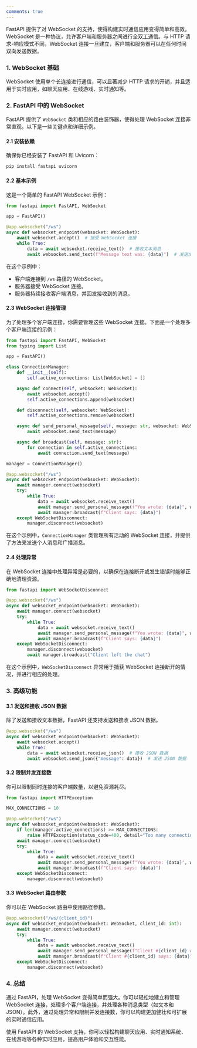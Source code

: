 ```yaml
---
comments: true
---
```


FastAPI 提供了对 WebSocket 的支持，使得构建实时通信应用变得简单和高效。WebSocket 是一种协议，允许客户端和服务器之间进行全双工通信。与 HTTP 请求-响应模式不同，WebSocket 连接一旦建立，客户端和服务器可以在任何时间双向发送数据。

### 1. WebSocket 基础

WebSocket 使用单个长连接进行通信，可以显著减少 HTTP 请求的开销，并且适用于实时应用，如聊天应用、在线游戏、实时通知等。

### 2. FastAPI 中的 WebSocket

FastAPI 提供了 `WebSocket` 类和相应的路由装饰器，使得处理 WebSocket 连接非常直观。以下是一些关键点和详细示例。

#### 2.1 安装依赖

确保你已经安装了 FastAPI 和 Uvicorn：

```bash
pip install fastapi uvicorn
```

#### 2.2 基本示例

这是一个简单的 FastAPI WebSocket 示例：

```python
from fastapi import FastAPI, WebSocket

app = FastAPI()

@app.websocket("/ws")
async def websocket_endpoint(websocket: WebSocket):
    await websocket.accept()  # 接受 WebSocket 连接
    while True:
        data = await websocket.receive_text()  # 接收文本消息
        await websocket.send_text(f"Message text was: {data}")  # 发送文本消息
```

在这个示例中：

- 客户端连接到 `/ws` 路径的 WebSocket。
- 服务器接受 WebSocket 连接。
- 服务器持续接收客户端消息，并回发接收到的消息。

#### 2.3 WebSocket 连接管理

为了处理多个客户端连接，你需要管理这些 WebSocket 连接。下面是一个处理多个客户端连接的示例：

```python
from fastapi import FastAPI, WebSocket
from typing import List

app = FastAPI()

class ConnectionManager:
    def __init__(self):
        self.active_connections: List[WebSocket] = []

    async def connect(self, websocket: WebSocket):
        await websocket.accept()
        self.active_connections.append(websocket)

    def disconnect(self, websocket: WebSocket):
        self.active_connections.remove(websocket)

    async def send_personal_message(self, message: str, websocket: WebSocket):
        await websocket.send_text(message)

    async def broadcast(self, message: str):
        for connection in self.active_connections:
            await connection.send_text(message)

manager = ConnectionManager()

@app.websocket("/ws")
async def websocket_endpoint(websocket: WebSocket):
    await manager.connect(websocket)
    try:
        while True:
            data = await websocket.receive_text()
            await manager.send_personal_message(f"You wrote: {data}", websocket)
            await manager.broadcast(f"Client says: {data}")
    except WebSocketDisconnect:
        manager.disconnect(websocket)
```

在这个示例中，`ConnectionManager` 类管理所有活动的 WebSocket 连接，并提供了方法来发送个人消息和广播消息。

#### 2.4 处理异常

在 WebSocket 连接中处理异常是必要的，以确保在连接断开或发生错误时能够正确地清理资源。

```python
from fastapi import WebSocketDisconnect

@app.websocket("/ws")
async def websocket_endpoint(websocket: WebSocket):
    await manager.connect(websocket)
    try:
        while True:
            data = await websocket.receive_text()
            await manager.send_personal_message(f"You wrote: {data}", websocket)
            await manager.broadcast(f"Client says: {data}")
    except WebSocketDisconnect:
        manager.disconnect(websocket)
        await manager.broadcast("Client left the chat")
```

在这个示例中，`WebSocketDisconnect` 异常用于捕获 WebSocket 连接断开的情况，并进行相应的处理。

### 3. 高级功能

#### 3.1 发送和接收 JSON 数据

除了发送和接收文本数据，FastAPI 还支持发送和接收 JSON 数据。

```python
@app.websocket("/ws")
async def websocket_endpoint(websocket: WebSocket):
    await websocket.accept()
    while True:
        data = await websocket.receive_json()  # 接收 JSON 数据
        await websocket.send_json({"message": data})  # 发送 JSON 数据
```

#### 3.2 限制并发连接数

你可以限制同时连接的客户端数量，以避免资源耗尽。

```python
from fastapi import HTTPException

MAX_CONNECTIONS = 10

@app.websocket("/ws")
async def websocket_endpoint(websocket: WebSocket):
    if len(manager.active_connections) >= MAX_CONNECTIONS:
        raise HTTPException(status_code=400, detail="Too many connections")
    await manager.connect(websocket)
    try:
        while True:
            data = await websocket.receive_text()
            await manager.send_personal_message(f"You wrote: {data}", websocket)
            await manager.broadcast(f"Client says: {data}")
    except WebSocketDisconnect:
        manager.disconnect(websocket)
```

#### 3.3 WebSocket 路由参数

你可以在 WebSocket 路由中使用路径参数。

```python
@app.websocket("/ws/{client_id}")
async def websocket_endpoint(websocket: WebSocket, client_id: int):
    await manager.connect(websocket)
    try:
        while True:
            data = await websocket.receive_text()
            await manager.send_personal_message(f"Client #{client_id} wrote: {data}", websocket)
            await manager.broadcast(f"Client #{client_id} says: {data}")
    except WebSocketDisconnect:
        manager.disconnect(websocket)
```

### 4. 总结

通过 FastAPI，处理 WebSocket 变得简单而强大。你可以轻松地建立和管理 WebSocket 连接，处理多个客户端连接，并处理各种消息类型（如文本和 JSON）。此外，通过处理异常和限制并发连接数，你可以构建更加健壮和可扩展的实时通信应用。

使用 FastAPI 的 WebSocket 支持，你可以轻松构建聊天应用、实时通知系统、在线游戏等各种实时应用，提高用户体验和交互性能。